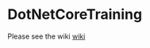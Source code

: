 # DotNetCoreTraining

Please see the wiki [wiki](https://github.com/osu-cass/DotNetCoreTraining/wiki)
